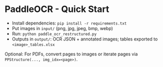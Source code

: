 # PaddleOCR - Quick Start

- Install dependencies: `pip install -r requirements.txt`
- Put images in `input/` (png, jpg, jpeg, bmp, webp)
- Run: `python paddle_ocr_restructured.py`
- Outputs in `output/`: OCR JSON + annotated images; tables exported to `<image>_tables.xlsx`

Optional: For PDFs, convert pages to images or iterate pages via `PPStructure(..., img_idx=<page>)`.
